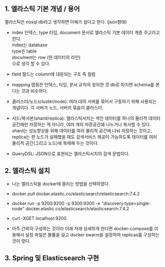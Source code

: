 ## 1. 엘라스틱 기본 개념 / 용어  
엘라스틱은 nosql db라고 생각하면 이해가 쉽다고 한다. (json형태)

 - index 인덱스, type 타입, document 문서로 엘라스틱 기본 데이터 계층 주고라고 한다.  
   index는 database  
   type은 table  
   document는 row (한 데이터의 라인)  
   으로 생각 할 수 있다.  
   
 - field 필드는 column에 대응되는 구조 즉 컬럼
   
 - mapping 맵핑은 인덱스, 타입, 문서 규칙의 정의한 것 db로 따지면 schema를 본다는 것과 비슷하다.
    
 - 클러스터/노드(cluster/node): 여러 대의 서버를 묶어서 구동하기 위해 사용되는 개념이다. 각 서버가 노드, 서버의 묶음이 클러스터.  
  
 - 샤드/복사본(shard/replica): 엘라스틱서치는 색인 데이터를 하나의 물리적 데이터 공간에만 저장하는 게 아니라, 여러 개의 저장공간에 
 나누거나 복사할 수 있다. shard는 성능향상을 위해 데이터를 여러 물리적 공간에 나눠 저장하는 것이고, 
 replica는 한 노드가 실패했을 때도 검색서비스 제공이 가능하도록 데이터를 여러 물리적 공간(그리고 노드)에 복제해 두는 것이다.
  
 - QueryDSL: JSON으로 표현되는 엘라스틱서치의 검색 문법이다.
 
   
## 2.  엘라스틱 설치
 - 나는 엘라스틱을 docker에 올리는 방법을 선택하였다.  
   
 - docker pull docker.elastic.co/elasticsearch/elasticsearch:7.4.2
   
 - docker run -p 9200:9200 -p 9300:9300 -e "discovery.type=single-node" docker.elastic.co/elasticsearch/elasticsearch:7.4.2
   
 - curl -XGET localhost:9200
   
 - 아주 간략히 구성하는 것이라 이래 저래 상세하게 한다면 docker-compose를 이용해서 설정 파일은 볼륨을 걸고 docker swarm을 설정하여 replicas를 구성하는 것이 맞다.
   
   
## 3. Spring 및 Elasticsearch 구현
